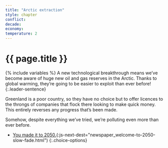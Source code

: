 ```yaml
---
title: "Arctic extraction"
style: chapter
conflict: 
decade: 
economy: 
temperature: 2
---
```


<h1>{{ page.title }}</h1>

{% include variables %}
A new technological breakthrough means we’ve become aware of huge new oil and gas reserves in the Arctic. Thanks to global warming, they’re going to be easier to exploit than ever before!
{:.leader-sentence}

Greenland is a poor country, so they have no choice but to offer licences to the throngs of companies that flock there looking to make quick money. This entirely reverses any progress that’s been made.

Somehow, despite everything we’ve tried, we’re polluting even more than ever before.

- [You made it to 2050.](part_page-2050.html){:js-next-dest="newspaper_welcome-to-2050-slow-fade.html")
{:.choice-options}
